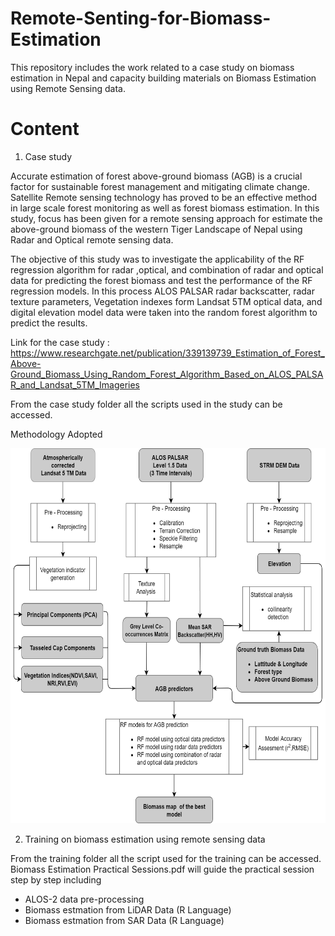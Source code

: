 # Remote-Senting-for-Biomass-Estimation
This repository includes the work related to a case study on biomass estimation in Nepal and capacity building materials on Biomass Estimation using Remote Sensing data.

# Content

1) Case study

Accurate estimation of forest above-ground biomass (AGB) is a crucial factor for sustainable forest management and mitigating climate change. Satellite Remote sensing technology has proved to be an effective method in large scale forest monitoring as well as forest biomass estimation. In this study, focus has been given for a remote sensing approach for estimate the above-ground biomass of the western Tiger Landscape of Nepal using Radar and Optical remote sensing data.

The objective of this study was to investigate the applicability of the RF regression algorithm for radar ,optical, and combination of radar and optical data for predicting the forest biomass and test the performance of the RF regression models. In this process ALOS PALSAR radar backscatter, radar texture parameters, Vegetation indexes form Landsat 5TM optical data, and digital elevation model data were taken into the random forest algorithm to predict the results. 

Link for the case study : https://www.researchgate.net/publication/339139739_Estimation_of_Forest_Above-Ground_Biomass_Using_Random_Forest_Algorithm_Based_on_ALOS_PALSAR_and_Landsat_5TM_Imageries

From the case study folder all the scripts used in the study can be accessed.

Methodology Adopted

<img src="https://github.com/chathumal93/Remote-Sensing-for-Biomass-Estimation/blob/main/Images/Methodology.png" width="600" height="600" />


2) Training on biomass estimation using remote sensing data

From the training folder all the script used for the training can be accessed. Biomass Estimation Practical Sessions.pdf will guide the practical session step by step including
* ALOS-2 data pre-processing
* Biomass estmation from LiDAR Data (R Language)
* Biomass estmation from SAR Data  (R Language)


